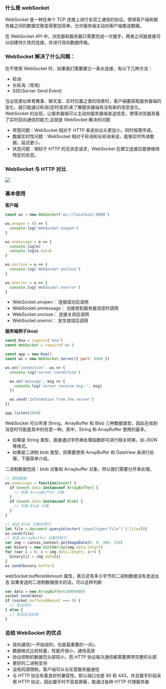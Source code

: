 ### 什么是 webSocket

WebSocket 是一种在单个 TCP 连接上进行全双工通信的协议。使得客户端和服务器之间的数据交换变得更加简单，允许服务端主动向客户端推送数据。  

在 WebSocket API 中，浏览器和服务器只需要完成一次握手，两者之间就直接可以创建持久性的连接，并进行双向数据传输。

### WebSocket 解决了什么问题：

在不使用 WebSocket 时，如果我们需要建立一条长连接，有以下几种方法：

- 轮询
- 长轮询（常用）
- SSE(Server Send Event)

当出现类似体育赛事、聊天室、实时位置之类的场景时，客户端要获取服务器端的变化，就只能通过轮询(定时请求)来了解服务器端有没有新的信息变化。WebSocket 的出现，让服务器端可以主动向服务器端发送信息，使得浏览器具备了实时双向通信的能力,这就是 WebSocket 解决的问题

- 带宽问题：WebSocket 相对于 HTTP 来说协议头更加小，同时按需传递。
- 数据实时性问题：WebSocket 相对于轮询和长轮询来说，能够实时传递数据，延迟更小。
- 状态问题：相较于 HTTP 的无状态请求，WebSocket 在建立连接后能够维持特定的状态。

### WebSocket 与 HTTP 对比

![](https://user-gold-cdn.xitu.io/2019/12/3/16ec9bc6c28a9a19?w=1014&h=442&f=png&s=225703)

### 基本使用

**客户端**

```js
const ws = new WebSocket('ws://localhost:8888')

ws.onopen = () => {
  console.log('WebSocket onopen')
}

ws.onmessage = e => {
  console.log(e)
  console.log(e.data)
}

ws.onclose = e => {
  console.log('WebSocket onclose')
}

ws.onerror = e => {
  console.log('WebSocket onerror')
}
```

- WebSocket.onopen： 连接成功后调用
- WebSocket.onmessage： 当接收到服务器消息时调用
- WebSocket.onclose： 连接关闭后调用
- WebSocket.onerror： 发生错误后调用

**服务端例子(koa)**

```js
const Koa = require('koa')
const WebSocket = require('ws')

const app = new Koa()
const ws = new WebSocket.Server({ port: 8888 })

ws.on('connection', ws => {
  console.log('server connection')

  ws.on('message', msg => {
    console.log('server receive msg：', msg)
  })

  ws.send('Information from the server')
})

app.listen(3000)
```

WebSocket 可以传递 String、ArrayBuffer 和 Blob 三种数据类型，因此在收到消息时可能是其中的任意一种。其中，String 和 ArrayBuffer 使用的最多。

- 如果是 String 类型，直接通过字符串处理函数即可进行相关转换，如 JSON 等格式。
- 如果是二进制 blob 类型，则需要使用 ArrayBuffer 和 DataView 来进行处理，下面简单介绍。

二进制数据包括：blob 对象和 Arraybuffer 对象，所以我们需要分开来处理。

```javascript
// 接收数据
ws.onmessage = function(event) {
  if (event.data instanceof ArrayBuffer) {
    // 判断 ArrayBuffer 对象
  }
  if (event.data instanceof Blob) {
    // 判断 Blob 对象
  }
}

// 发送 Blob 对象的例子
let file = document.querySelector('input[type="file"]').files[0]
ws.send(file)
// 发送 ArrayBuffer 对象的例子
var img = canvas_context.getImageData(0, 0, 400, 320)
var binary = new Uint8Array(img.data.length)
for (var i = 0; i < img.data.length; i++) {
  binary[i] = img.data[i]
}
ws.send(binary.buffer)
```

webSocket.bufferedAmount 属性，表示还有多少字节的二进制数据没有发送出去
如果发送的二进制数据很大的话，可以这样判断

```javascript
var data = new ArrayBuffer(10000000)
socket.send(data)
if (socket.bufferedAmount === 0) {
  // 发送完毕
} else {
  // 发送还没结束
}
```

### 总结 WebSocket 的优点

- 双向通信(一开始说的，也是最重要的一点)。
- 数据格式比较轻量，性能开销小，通信高效
- 协议控制的数据包头部较小，而 HTTP 协议每次通信都需要携带完整的头部
- 更好的二进制支持
- 没有同源限制，客户端可以与任意服务器通信
- 与 HTTP 协议有着良好的兼容性。默认端口也是 80 和 443，并且握手阶段采用 HTTP 协议，因此握手时不容易屏蔽，能通过各种 HTTP 代理服务器
